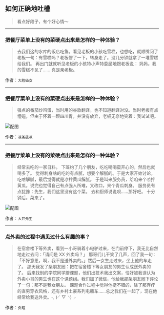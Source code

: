 ## 如何正确地吐槽

> 看点好段子，有个好心情～


 
---

### 把餐厅菜单上没有的菜硬点出来是怎样的一种体验？

> 去我们这的水库的饭店吃鱼。看见老板的小孩吃雪糕，也想吃，就顺嘴问了老板一句：有雪糕吗？老板愣了一下，转身走了。没几分钟就拿了一堆雪糕给我们。
> 再出门就就听见老板的小孩特小声特委屈地跟老板说：
> 妈妈，我的雪糕不见了……
> 真是亲老板。


作者：`大脸仙女`

---

### 把餐厅菜单上没有的菜硬点出来是怎样的一种体验？

> 强点的番茄炒鸡蛋，当时用的谷歌翻译，也不知道翻译对没。当时老板有点懵逼，但由于怀着一颗四川胃，并没有放弃，老板无奈地笑着：我试试吧。



![配图](http://pic2.zhimg.com/70/v2-6dfd5aeeccffbf63860230f326ab2811_b.jpg)


作者：`凉茶菇凉`

---

### 把餐厅菜单上没有的菜硬点出来是怎样的一种体验？

> 经常去吃的一家日料。
> 下班约了几个朋友，吃吃喝喝蛮开心的，然后也就喝多了。
> 觉得刺身啥的吃的有点腻，想要个解腻的。于是大家开始讨论，吃啥解腻，最后觉得就是凉拌黄瓜解腻。
> 于是叫来服务员，给咱来个凉拌黄瓜，说完也觉得自己有点强人所难，又改口，来个青瓜刺身。
> 服务员有点犹豫：先生，我们这里没有这个菜。
> 去和厨师说说呗……那好吧。
> 十分钟后，菜来了。



![配图](http://pic3.zhimg.com/70/v2-dab06a602b8d864515be892ac7f7d2de_b.jpg)


作者：`大井先生`

---

### 点外卖的过程中遇见过什么有趣的事？

> 在宿舍楼下等外卖，看到一小哥骑着小电驴过来，在门前停下，我无比自然地走过去问：「请问是 XX 外卖吗？」
> 那哥们儿干笑了几声，回了我一句：「不好意思，啊，我不是送外卖的。」然后一女生走过来，坐上他的车走了。
> 那天我发了条朋友圈：把在宿舍楼下等女朋友的男生认成送外卖的了。
> 后来找别的学院同学蹭课题，他们出技术我出文案，恰好被我误认为外卖小哥的男生也在这个课题组。我们加了微信，他给我那条朋友圈下评论了一句：那不是我女朋友。
> 课题合作过程中觉得他挺不错的，除了那弃疗的直男穿衣风格，还有乡村土豪系列电瓶车……总之我们在一起了，现在他经常给我送外卖。╮(╯▽╰)╭


作者：`负暄`